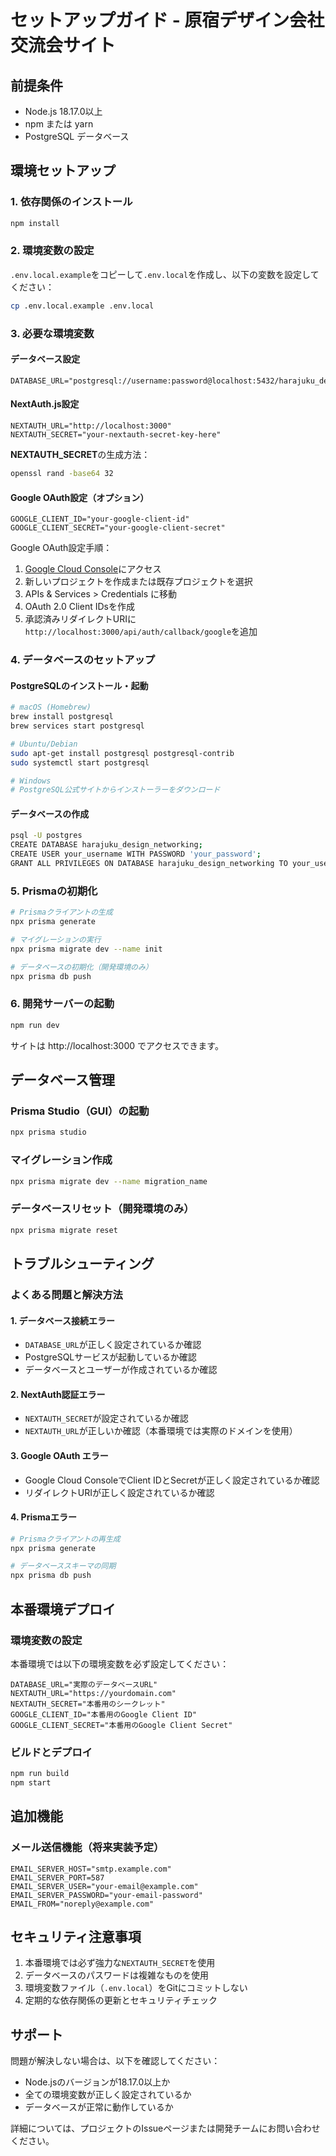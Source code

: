 # セットアップガイド - 原宿デザイン会社交流会サイト

## 前提条件

- Node.js 18.17.0以上
- npm または yarn
- PostgreSQL データベース

## 環境セットアップ

### 1. 依存関係のインストール

```bash
npm install
```

### 2. 環境変数の設定

`.env.local.example`をコピーして`.env.local`を作成し、以下の変数を設定してください：

```bash
cp .env.local.example .env.local
```

### 3. 必要な環境変数

#### データベース設定
```
DATABASE_URL="postgresql://username:password@localhost:5432/harajuku_design_networking"
```

#### NextAuth.js設定
```
NEXTAUTH_URL="http://localhost:3000"
NEXTAUTH_SECRET="your-nextauth-secret-key-here"
```

**NEXTAUTH_SECRET**の生成方法：
```bash
openssl rand -base64 32
```

#### Google OAuth設定（オプション）
```
GOOGLE_CLIENT_ID="your-google-client-id"
GOOGLE_CLIENT_SECRET="your-google-client-secret"
```

Google OAuth設定手順：
1. [Google Cloud Console](https://console.cloud.google.com/)にアクセス
2. 新しいプロジェクトを作成または既存プロジェクトを選択
3. APIs & Services > Credentials に移動
4. OAuth 2.0 Client IDsを作成
5. 承認済みリダイレクトURIに`http://localhost:3000/api/auth/callback/google`を追加

### 4. データベースのセットアップ

#### PostgreSQLのインストール・起動
```bash
# macOS (Homebrew)
brew install postgresql
brew services start postgresql

# Ubuntu/Debian
sudo apt-get install postgresql postgresql-contrib
sudo systemctl start postgresql

# Windows
# PostgreSQL公式サイトからインストーラーをダウンロード
```

#### データベースの作成
```bash
psql -U postgres
CREATE DATABASE harajuku_design_networking;
CREATE USER your_username WITH PASSWORD 'your_password';
GRANT ALL PRIVILEGES ON DATABASE harajuku_design_networking TO your_username;
```

### 5. Prismaの初期化

```bash
# Prismaクライアントの生成
npx prisma generate

# マイグレーションの実行
npx prisma migrate dev --name init

# データベースの初期化（開発環境のみ）
npx prisma db push
```

### 6. 開発サーバーの起動

```bash
npm run dev
```

サイトは http://localhost:3000 でアクセスできます。

## データベース管理

### Prisma Studio（GUI）の起動
```bash
npx prisma studio
```

### マイグレーション作成
```bash
npx prisma migrate dev --name migration_name
```

### データベースリセット（開発環境のみ）
```bash
npx prisma migrate reset
```

## トラブルシューティング

### よくある問題と解決方法

#### 1. データベース接続エラー
- `DATABASE_URL`が正しく設定されているか確認
- PostgreSQLサービスが起動しているか確認
- データベースとユーザーが作成されているか確認

#### 2. NextAuth認証エラー
- `NEXTAUTH_SECRET`が設定されているか確認
- `NEXTAUTH_URL`が正しいか確認（本番環境では実際のドメインを使用）

#### 3. Google OAuth エラー
- Google Cloud ConsoleでClient IDとSecretが正しく設定されているか確認
- リダイレクトURIが正しく設定されているか確認

#### 4. Prismaエラー
```bash
# Prismaクライアントの再生成
npx prisma generate

# データベーススキーマの同期
npx prisma db push
```

## 本番環境デプロイ

### 環境変数の設定
本番環境では以下の環境変数を必ず設定してください：

```
DATABASE_URL="実際のデータベースURL"
NEXTAUTH_URL="https://yourdomain.com"
NEXTAUTH_SECRET="本番用のシークレット"
GOOGLE_CLIENT_ID="本番用のGoogle Client ID"
GOOGLE_CLIENT_SECRET="本番用のGoogle Client Secret"
```

### ビルドとデプロイ
```bash
npm run build
npm start
```

## 追加機能

### メール送信機能（将来実装予定）
```
EMAIL_SERVER_HOST="smtp.example.com"
EMAIL_SERVER_PORT=587
EMAIL_SERVER_USER="your-email@example.com"
EMAIL_SERVER_PASSWORD="your-email-password"
EMAIL_FROM="noreply@example.com"
```

## セキュリティ注意事項

1. 本番環境では必ず強力な`NEXTAUTH_SECRET`を使用
2. データベースのパスワードは複雑なものを使用
3. 環境変数ファイル（`.env.local`）をGitにコミットしない
4. 定期的な依存関係の更新とセキュリティチェック

## サポート

問題が解決しない場合は、以下を確認してください：
- Node.jsのバージョンが18.17.0以上か
- 全ての環境変数が正しく設定されているか
- データベースが正常に動作しているか

詳細については、プロジェクトのIssueページまたは開発チームにお問い合わせください。